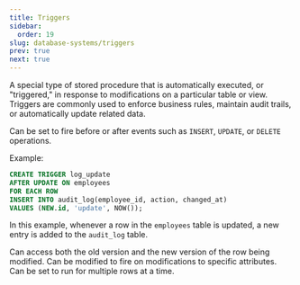 ```yaml
---
title: Triggers
sidebar:
  order: 19
slug: database-systems/triggers
prev: true
next: true
---
```


A special type of stored procedure that is automatically executed, or "triggered," in response to modifications on a particular table or view. Triggers are commonly used to enforce business rules, maintain audit trails, or automatically update related data.

Can be set to fire before or after events such as `INSERT`, `UPDATE`, or `DELETE` operations.

Example:

```sql
CREATE TRIGGER log_update
AFTER UPDATE ON employees
FOR EACH ROW
INSERT INTO audit_log(employee_id, action, changed_at)
VALUES (NEW.id, 'update', NOW());
```

In this example, whenever a row in the `employees` table is updated, a new entry is added to the `audit_log` table.

Can access both the old version and the new version of the row being modified. Can be modified to fire on modifications to specific attributes. Can be set to run for multiple rows at a time.

